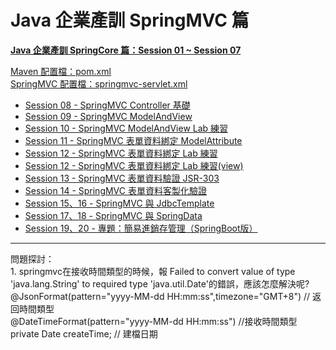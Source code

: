 # Java 企業產訓 SpringMVC 篇
<b><a href="https://github.com/vincenttuan/SpringCoreExpert2022">Java 企業產訓 SpringCore 篇：Session 01 ~ Session 07</a></b><p />
<a href="./pom.xml">Maven 配置檔：pom.xml</a><br />
<a href="https://github.com/vincenttuan/SpringMVCExpert2022/blob/main/src/main/webapp/WEB-INF/springmvc-servlet.xml">SpringMVC 配置檔：springmvc-servlet.xml</a><p />
<ul>
  <li>
      <a href="https://github.com/vincenttuan/SpringMVCExpert2022/tree/main/src/main/java/spring/mvc/session08/">Session 08 - SpringMVC Controller 基礎</a><br />
  </li>
  <li>
      <a href="https://github.com/vincenttuan/SpringMVCExpert2022/tree/main/src/main/java/spring/mvc/session09/">Session 09 - SpringMVC ModelAndView</a><br />
  </li>
  <li>
      <a href="https://github.com/vincenttuan/SpringMVCExpert2022/tree/main/src/main/java/spring/mvc/session10/">Session 10 - SpringMVC ModelAndView Lab 練習</a><br />
  </li>
    <li>
      <a href="https://github.com/vincenttuan/SpringMVCExpert2022/tree/main/src/main/java/spring/mvc/session11/">Session 11 - SpringMVC 表單資料綁定 ModelAttribute</a><br />
  </li>
  <li>
      <a href="https://github.com/vincenttuan/SpringMVCExpert2022/tree/main/src/main/java/spring/mvc/session12/">Session 12 - SpringMVC 表單資料綁定 Lab 練習</a><br />
  </li>
    <li>
      <a href="https://github.com/vincenttuan/SpringMVCExpert2022/tree/main/src/main/webapp/WEB-INF/views/session12">Session 12 - SpringMVC 表單資料綁定 Lab 練習(view)</a><br />
  </li>
  <li>
      <a href="https://github.com/vincenttuan/SpringMVCExpert2022/tree/main/src/main/java/spring/mvc/session13/">Session 13 - SpringMVC 表單資料驗證 JSR-303</a><br />
  </li>
    <li>
      <a href="https://github.com/vincenttuan/SpringMVCExpert2022/tree/main/src/main/java/spring/mvc/session14/">Session 14 - SpringMVC 表單資料客製化驗證</a><br />
  </li>
  <li>
      <a href="https://github.com/vincenttuan/SpringMVCExpert2022/tree/main/src/main/java/spring/mvc/session15/">Session 15、16 - SpringMVC 與 JdbcTemplate</a><br />
  </li>
  <li>
      <a href="https://github.com/vincenttuan/SpringMVCExpert2022/tree/main/src/main/java/spring/mvc/session17/">Session 17、18 - SpringMVC 與 SpringData</a><br />
  </li>
    <li>
      <a href="https://github.com/vincenttuan/SpringBoot-PSI-20211018">Session 19、20 - 專題：簡易進銷存管理（SpringBoot版）</a><br />
  </li>
</ul>

<hr />
問題探討：<br />
1. springmvc在接收時間類型的時候，報 Failed to convert value of type 'java.lang.String' to required type 'java.util.Date'的錯誤，應該怎麼解決呢?<br />
@JsonFormat(pattern="yyyy-MM-dd HH:mm:ss",timezone="GMT+8")  // 返回時間類型<br />
@DateTimeFormat(pattern="yyyy-MM-dd HH:mm:ss") //接收時間類型<br />
private Date createTime; // 建檔日期<br />
